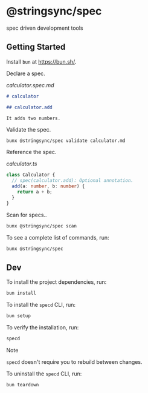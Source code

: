 # @stringsync/spec

spec driven development tools

## Getting Started

Install `bun` at https://bun.sh/.

Declare a spec.

_calculator.spec.md_

```md
# calculator

## calculator.add

It adds two numbers.
```

Validate the spec.

```
bunx @stringsync/spec validate calculator.md
```

Reference the spec.

_calculator.ts_

```ts
class Calculator {
  // spec(calculator.add): Optional annotation.
  add(a: number, b: number) {
    return a + b;
  }
}
```

Scan for specs..

```sh
bunx @stringsync/spec scan
```

To see a complete list of commands, run:

```sh
bunx @stringsync/spec
```

## Dev

To install the project dependencies, run:

```sh
bun install
```

To install the `specd` CLI, run:

```sh
bun setup
```

To verify the installation, run:

```sh
specd
```

> [!NOTE]  
> `specd` doesn't require you to rebuild between changes.

To uninstall the `specd` CLI, run:

```sh
bun teardown
```
